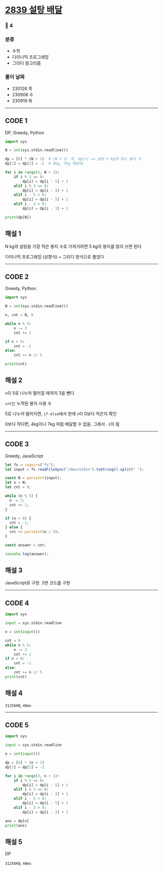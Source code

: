 # [2839 설탕 배달](https://www.acmicpc.net/problem/2839)

### 🥈 4

### 분류

- 수학
- 다이나믹 프로그래밍
- 그리디 알고리즘

### 풀이 날짜

- 230126 목
- 230906 수
- 230919 화

---

## CODE 1

DP, Greedy, Python

```python
import sys

N = int(sys.stdin.readline())

dp = [0] * (N + 1)  # (N + 1) 개, dp[n] == 설탕 n kg의 최소 봉지 수
dp[1] = dp[2] = -2  # 4kg, 7kg 때문에.

for i in range(3, N + 1):
    if i % 5 == 0:
        dp[i] = dp[i - 5] + 1
    elif i % 3 == 0:
        dp[i] = dp[i - 3] + 1
    elif i - 5 > 0:
        dp[i] = dp[i - 5] + 1
    elif i - 3 > 0:
        dp[i] = dp[i - 3] + 1

print(dp[N])
```

## 해설 1

N kg의 설탕을 가장 적은 봉지 수로 가져가려면 5 kg의 봉지를 많이 쓰면 된다

다이나믹 프로그래밍 (상향식) + 그리디 방식으로 풀었다

---

## CODE 2

Greedy, Python

```python
import sys

N = int(sys.stdin.readline())

n, cnt = N, 0

while n % 5:
    n -= 3
    cnt += 1

if n < 0:
    cnt = -1
else:
    cnt += n // 5

print(cnt)
```

## 해설 2

`n`이 5로 나누어 떨어질 때까지 3을 뺀다

`cnt`는 누적된 봉지 사용 수

5로 나누어 떨어지면, `if-else`에서 현재 `n`이 0보다 작은지 확인

0보다 작다면, 4kg이나 7kg 처럼 배달할 수 없음. 그래서 `-1`이 됨

---

## CODE 3

Greedy, JavaScript

```javascript
let fs = require("fs");
let input = fs.readFileSync("/dev/stdin").toString().split(" ");

const N = parseInt(input);
let n = N;
let cnt = 0;

while (n % 5) {
  n -= 3;
  cnt += 1;
}

if (n < 0) {
  cnt = -1;
} else {
  cnt += parseInt(n / 5);
}

const answer = cnt;

console.log(answer);
```

## 해설 3

JavaScript로 구현. 2번 코드를 구현

---

## CODE 4

```python
import sys

input = sys.stdin.readline

n = int(input())

cnt = 0
while n % 5:
    n -= 3
    cnt += 1
if n < 0:
    cnt = -1
else:
    cnt += n // 5
print(cnt)
```

## 해설 4

`31256KB`, `48ms`

---

## CODE 5

```python
import sys

input = sys.stdin.readline

n = int(input())

dp = [0] * (n + 1)
dp[1] = dp[2] = -2

for i in range(3, n + 1):
    if i % 5 == 0:
        dp[i] = dp[i - 5] + 1
    elif i % 3 == 0:
        dp[i] = dp[i - 3] + 1
    elif i - 5 > 0:
        dp[i] = dp[i - 5] + 1
    elif i - 3 > 0:
        dp[i] = dp[i - 3] + 1

ans = dp[n]
print(ans)
```

## 해설 5

DP

`31256KB`, `40ms`
